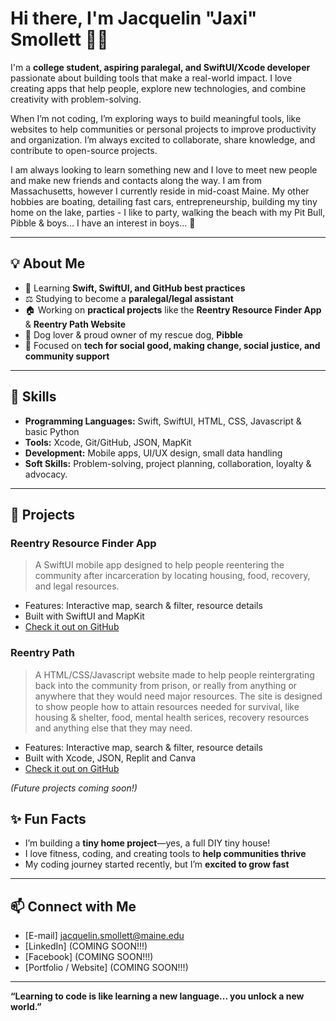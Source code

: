 # Hi there, I'm Jacquelin "Jaxi" Smollett 👋😁

I'm a **college student, aspiring paralegal, and SwiftUI/Xcode developer** passionate about building tools that make a real-world impact. I love creating apps that help people, explore new technologies, and combine creativity with problem-solving. 

When I’m not coding, I’m exploring ways to build meaningful tools, like websites to help communities or personal projects to improve productivity and organization. I’m always excited to collaborate, share knowledge, and contribute to open-source projects. 

I am always looking to learn something new and I love to meet new people and make new friends and contacts along the way. I am from Massachusetts, however I currently reside in mid-coast Maine. My other hobbies are boating, detailing fast cars, entrepreneurship, building my tiny home on the lake, parties - I like to party, walking the beach with my Pit Bull, Pibble & boys... I have an interest in boys... 💋 

---

## 💡 About Me
- 🌱 Learning **Swift, SwiftUI, and GitHub best practices**  
- ⚖️ Studying to become a **paralegal/legal assistant**  
- 🏠 Working on **practical projects** like the **Reentry Resource Finder App** & **Reentry Path Website** 
- 🐶 Dog lover & proud owner of my rescue dog, **Pibble** 
- 🎯 Focused on **tech for social good, making change, social justice, and community support**  

---

## 🚀 Skills
- **Programming Languages:** Swift, SwiftUI, HTML, CSS, Javascript & basic Python  
- **Tools:** Xcode, Git/GitHub, JSON, MapKit  
- **Development:** Mobile apps, UI/UX design, small data handling  
- **Soft Skills:** Problem-solving, project planning, collaboration, loyalty & advocacy.  

---

## 📂 Projects
### Reentry Resource Finder App
> A SwiftUI mobile app designed to help people reentering the community after incarceration by locating housing, food, recovery, and legal resources.  
- Features: Interactive map, search & filter, resource details  
- Built with SwiftUI and MapKit  
- [Check it out on GitHub](https://github.com/CUB4UDK/ReentryResourceFinder)

### Reentry Path
> A HTML/CSS/Javascript website made to help people reintergrating back into the community from prison, or really from anything or anywhere that they would need major resources. The site is designed to show people how to attain resources needed for survival, like housing & shelter, food, mental health serices, recovery resources and anything else that they may need.
- Features: Interactive map, search & filter, resource details  
- Built with Xcode, JSON, Replit and Canva 
- [Check it out on GitHub](https://github.com/CUB4UDK/ReentryPath)
  
*(Future projects coming soon!)*                                                                                                                                                                                                                                 

## ✨ Fun Facts
- I’m building a **tiny home project**—yes, a full DIY tiny house!  
- I love fitness, coding, and creating tools to **help communities thrive**  
- My coding journey started recently, but I’m **excited to grow fast**  

---

## 📫 Connect with Me
- [E-mail] jacquelin.smollett@maine.edu
- [LinkedIn] (COMING SOON!!!)
- [Facebook] (COMING SOON!!!)
- [Portfolio / Website] (COMING SOON!!!)
  

---

**“Learning to code is like learning a new language... you unlock a new world.”**  
